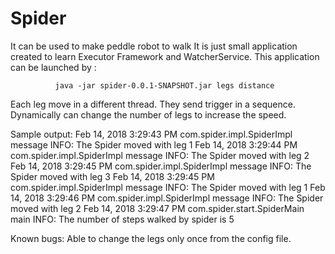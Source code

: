 # Spider
It can be used to make peddle robot to walk
It is just small application created to learn Executor Framework and WatcherService.
This application can be launched by :

              java -jar spider-0.0.1-SNAPSHOT.jar legs distance
      
Each leg move in a different thread.
They send trigger in a sequence. 
Dynamically can change the number of legs to increase the speed.
 
 
 Sample output:
Feb 14, 2018 3:29:43 PM com.spider.impl.SpiderImpl message
INFO: The Spider moved with leg 1
Feb 14, 2018 3:29:44 PM com.spider.impl.SpiderImpl message
INFO: The Spider moved with leg 2
Feb 14, 2018 3:29:45 PM com.spider.impl.SpiderImpl message
INFO: The Spider moved with leg 3
Feb 14, 2018 3:29:45 PM com.spider.impl.SpiderImpl message
INFO: The Spider moved with leg 1
Feb 14, 2018 3:29:46 PM com.spider.impl.SpiderImpl message
INFO: The Spider moved with leg 2
Feb 14, 2018 3:29:47 PM com.spider.start.SpiderMain main
INFO: The number of steps walked by spider is 5
 
 
 
 
 
 Known bugs:
 Able to change the legs only once from the config file.

